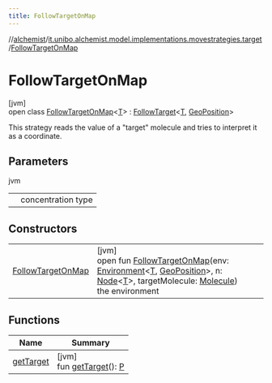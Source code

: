 ```yaml
---
title: FollowTargetOnMap
---
```

//[alchemist](../../../index.html)/[it.unibo.alchemist.model.implementations.movestrategies.target](../index.html)/[FollowTargetOnMap](index.html)



# FollowTargetOnMap



[jvm]\
open class [FollowTargetOnMap](index.html)<[T](index.html)> : [FollowTarget](../-follow-target/index.html)<[T](../../it.unibo.alchemist.model.implementations.movestrategies.speed/-straight-line-trace-dependant-speed/index.html), [GeoPosition](../../it.unibo.alchemist.model.interfaces/-geo-position/index.html)> 

This strategy reads the value of a "target" molecule and tries to interpret it as a coordinate.



## Parameters


jvm

| | |
|---|---|
| <T> | concentration type |



## Constructors


| | |
|---|---|
| [FollowTargetOnMap](-follow-target-on-map.html) | [jvm]<br>open fun [FollowTargetOnMap](-follow-target-on-map.html)(env: [Environment](../../it.unibo.alchemist.model.interfaces/-environment/index.html)<[T](../../it.unibo.alchemist.model.implementations.movestrategies.speed/-straight-line-trace-dependant-speed/index.html), [GeoPosition](../../it.unibo.alchemist.model.interfaces/-geo-position/index.html)>, n: [Node](../../it.unibo.alchemist.model.interfaces/-node/index.html)<[T](../../it.unibo.alchemist.model.implementations.movestrategies.speed/-straight-line-trace-dependant-speed/index.html)>, targetMolecule: [Molecule](../../it.unibo.alchemist.model.interfaces/-molecule/index.html))<br>the environment |


## Functions


| Name | Summary |
|---|---|
| [getTarget](../-follow-target/get-target.html) | [jvm]<br>fun [getTarget](../-follow-target/get-target.html)(): [P](../../it.unibo.alchemist.model.interfaces/-timed-route/index.html) |

